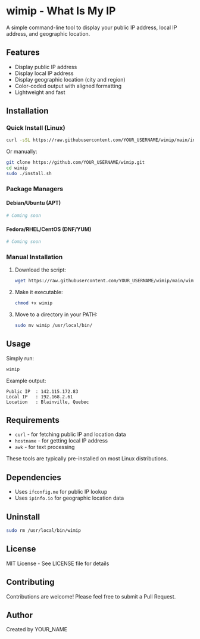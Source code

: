 # wimip - What Is My IP

A simple command-line tool to display your public IP address, local IP address, and geographic location.

## Features

- Display public IP address
- Display local IP address
- Display geographic location (city and region)
- Color-coded output with aligned formatting
- Lightweight and fast

## Installation

### Quick Install (Linux)

```bash
curl -sSL https://raw.githubusercontent.com/YOUR_USERNAME/wimip/main/install.sh | bash
```

Or manually:

```bash
git clone https://github.com/YOUR_USERNAME/wimip.git
cd wimip
sudo ./install.sh
```

### Package Managers

#### Debian/Ubuntu (APT)

```bash
# Coming soon
```

#### Fedora/RHEL/CentOS (DNF/YUM)

```bash
# Coming soon
```

### Manual Installation

1. Download the script:
   ```bash
   wget https://raw.githubusercontent.com/YOUR_USERNAME/wimip/main/wimip
   ```

2. Make it executable:
   ```bash
   chmod +x wimip
   ```

3. Move to a directory in your PATH:
   ```bash
   sudo mv wimip /usr/local/bin/
   ```

## Usage

Simply run:

```bash
wimip
```

Example output:
```
Public IP  : 142.115.172.83
Local IP   : 192.168.2.61
Location   : Blainville, Quebec
```

## Requirements

- `curl` - for fetching public IP and location data
- `hostname` - for getting local IP address
- `awk` - for text processing

These tools are typically pre-installed on most Linux distributions.

## Dependencies

- Uses `ifconfig.me` for public IP lookup
- Uses `ipinfo.io` for geographic location data

## Uninstall

```bash
sudo rm /usr/local/bin/wimip
```

## License

MIT License - See LICENSE file for details

## Contributing

Contributions are welcome! Please feel free to submit a Pull Request.

## Author

Created by YOUR_NAME
